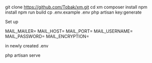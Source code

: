 git clone https://github.com/Tobak/xm.git
cd xm
composer install
npm install
npm run build
cp .env.example .env
php artisan key:generate

Set up

MAIL_MAILER=
MAIL_HOST=
MAIL_PORT=
MAIL_USERNAME=
MAIL_PASSWORD=
MAIL_ENCRYPTION=

in newly created .env

php artisan serve
